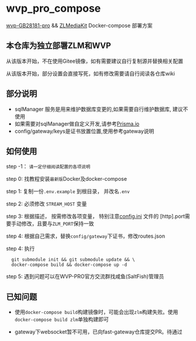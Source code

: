 # wvp_pro_compose

[wvp-GB28181-pro](https://github.com/648540858/wvp-GB28181-pro) && [ZLMediaKit](https://github.com/ZLMediaKit/ZLMediaKit) Docker-compose 部署方案

## 本仓库为独立部署ZLM和WVP

  从该版本开始，不在使用Gitee镜像，如有需要建议自行复制源并替换相关配置

  从该版本开始，部分设置会直接写死，如有修改需要请自行阅读各仓库wiki

## 部分说明

- sqlManager 服务是用来维护数据库变更的,如果需要自行维护数据库, 建议不使用
- 如果需要对sqlManager做自定义开发,请参考[Prisma.io](https://prisma.io)
- config/gateway/keys是证书放置位置,使用参考gateway说明

## 如何使用

  step -1： ``请一定仔细阅读配置的各项说明``
  
  step 0: 找教程安装``最新版``Docker及docker-compose

  step 1: 复制一份``.env.example`` 到根目录， 并改名``.env``

  step 2: 必须修改 ``STREAM_HOST`` 变量

  step 3: 根据描述， 按需修改各项变量， 特别注意[config.ini](./wvp/config/config.ini) 文件的 [http].port需要手动修改，且要与``ZLM_PORT``保持一致

  step 4: 根据自己需求，替换``config/gateway``下证书，修改routes.json

  step 4: 执行

  ```shell
    git submodule init && git submodule update && \
    docker-compose build && docker-compose up -d
  ```
  
  step 5: 遇到问题可以在WVP-PRO官方交流群找咸鱼(SaltFish)管理员

## 已知问题

- 使用``docker-compose build``构建镜像时，可能会出现``zlm``构建失败。使用``docker-compose build zlm``单独构建即可

- gateway下websocket暂不可用，已向fast-gateway仓库提交PR。待通过